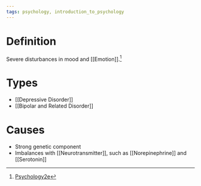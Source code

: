 ```yaml
---
tags: psychology, introduction_to_psychology
---
```


# Definition

Severe disturbances in mood and [[Emotion]].[^1]

# Types
- [[Depressive Disorder]]
- [[Bipolar and Related Disorder]]

# Causes
- Strong genetic component
- Imbalances with [[Neurotransmitter]], such as [[Norepinephrine]] and [[Serotonin]]

[^1]: [Psychology2e](zotero://open-pdf/library/items/SSTBV7L5?page=573)